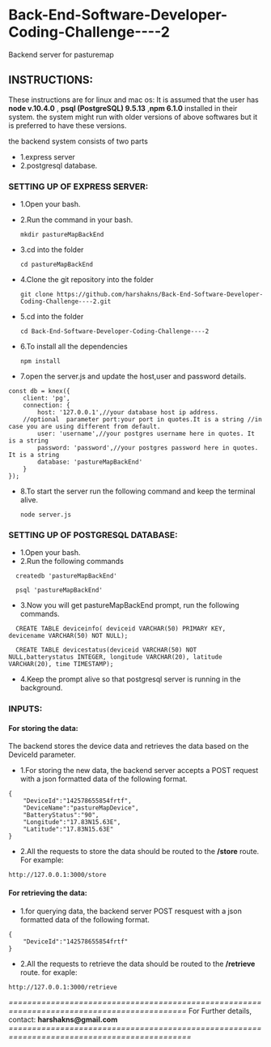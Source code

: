 # Back-End-Software-Developer-Coding-Challenge----2
Backend server for pasturemap 


## INSTRUCTIONS:
These instructions are for linux and mac os:
It is assumed that the user has __node v.10.4.0__  , __psql (PostgreSQL) 9.5.13__ ,__npm 6.1.0__ installed in their system.
the system might run with older versions of above softwares but it is preferred to have these versions.


the backend system consists of two parts
* 1.express server
* 2.postgresql database.


### SETTING UP OF EXPRESS SERVER:
* 1.Open your bash.

* 2.Run the command in your bash.

  ```
  mkdir pastureMapBackEnd
  ```
* 3.cd into the folder  

  ```
  cd pastureMapBackEnd
  ```
* 4.Clone the git repository into the folder

  ```
  git clone https://github.com/harshakns/Back-End-Software-Developer-Coding-Challenge----2.git
  ```
* 5.cd into the folder

  ```
  cd Back-End-Software-Developer-Coding-Challenge----2
  ```

* 6.To install all the dependencies

  ```
  npm install
  ```
* 7.open the server.js and update the host,user and password details.

```
const db = knex({
    client: 'pg',
    connection: {
        host: '127.0.0.1',//your database host ip address.
	//optional  parameter port:your port in quotes.It is a string //in case you are using different from default.
        user: 'username',//your postgres username here in quotes. It is a string
        password: 'password',//your postgres password here in quotes. It is a string
        database: 'pastureMapBackEnd'
    }
});
```
* 8.To start the server run the following command and keep the terminal alive.

  ```
  node server.js
  ```


### SETTING UP OF POSTGRESQL DATABASE:
* 1.Open your bash.
* 2.Run the following commands

```
  createdb 'pastureMapBackEnd'
```
```
  psql 'pastureMapBackEnd'
```
* 3.Now you will get pastureMapBackEnd prompt, run the following commands.

```
  CREATE TABLE deviceinfo( deviceid VARCHAR(50) PRIMARY KEY, devicename VARCHAR(50) NOT NULL);
```
```
  CREATE TABLE devicestatus(deviceid VARCHAR(50) NOT NULL,batterystatus INTEGER, longitude VARCHAR(20), latitude VARCHAR(20), time TIMESTAMP);
```
* 4.Keep the prompt alive so that postgresql server is running in the background.


### INPUTS:
#### For storing the data:
The backend stores the device data and retrieves the data based on the DeviceId parameter.

* 1.For storing the new data, the backend server accepts a POST request with a json formatted data of the following format.
```
{
	"DeviceId":"142578655854frtf",
	"DeviceName":"pastureMapDevice",
	"BatteryStatus":"90",
	"Longitude":"17.83N15.63E",
	"Latitude":"17.83N15.63E"
}
```
* 2.All the requests to store the data should be routed to the __/store__ route. For example:
```
http://127.0.0.1:3000/store
```

#### For retrieving the data:
* 1.for querying data, the backend server POST resquest with a  json formatted data of the following format.
```
{
	"DeviceId":"142578655854frtf"
}
```
* 2.All the requests to retrieve the data should be routed to the __/retrieve__ route. for exaple:
```
http://127.0.0.1:3000/retrieve
```

*============================================================================================*
For Further details, contact:
__harshakns@gmail.com__
*=============================================================================================*
